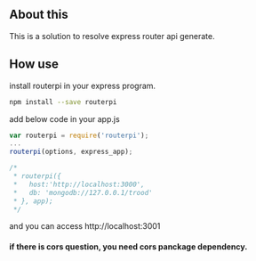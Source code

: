 ## About this

This is a solution to resolve express router api generate.

## How use

install routerpi in your express program.

```bash
npm install --save routerpi
```

add below code in your app.js

```javascript
var routerpi = require('routerpi');
...
routerpi(options, express_app);

/*
 * routerpi({
 *   host:'http://localhost:3000',
 *   db: 'mongodb://127.0.0.1/trood'
 * }, app);
 */
```

and you can access http://localhost:3001


#### if there is cors question, you need cors panckage dependency.